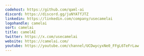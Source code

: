 ```yaml
---
codehost: https://github.com/qaml-ai
discord: https://discord.gg/juNYATfJTZ
linkedin: https://linkedin.com/company/usecamelai
logohandle: camelai
sort: camelai
title: camelAI
twitter: https://x.com/usecamelai
website: https://camelai.com/
youtube: https://youtube.com/channel/UCDwycyxNe0_FFgL6TeFrLaw
---
```

